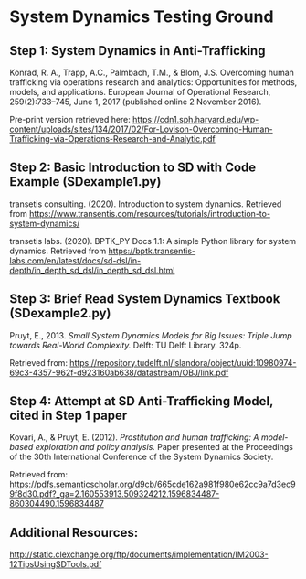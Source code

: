 # System Dynamics Testing Ground

## Step 1: System Dynamics in Anti-Trafficking

Konrad, R. A., Trapp, A.C., Palmbach, T.M., & Blom, J.S. Overcoming human trafficking via operations research and analytics: Opportunities for methods, models, and applications. European Journal of Operational Research, 259(2):733–745, June 1, 2017 (published online 2 November 2016).

Pre-print version retrieved here: https://cdn1.sph.harvard.edu/wp-content/uploads/sites/134/2017/02/For-Lovison-Overcoming-Human-Trafficking-via-Operations-Research-and-Analytic.pdf

## Step 2: Basic Introduction to SD with Code Example (SDexample1.py)

transetis consulting. (2020). Introduction to system dynamics. Retrieved from https://www.transentis.com/resources/tutorials/introduction-to-system-dynamics/

transetis labs. (2020). BPTK_PY Docs 1.1: A simple Python library for system dynamics. Retrieved from https://bptk.transentis-labs.com/en/latest/docs/sd-dsl/in-depth/in_depth_sd_dsl/in_depth_sd_dsl.html 

## Step 3: Brief Read System Dynamics Textbook (SDexample2.py)

Pruyt, E., 2013. *Small System Dynamics Models for Big Issues: Triple Jump towards Real-World Complexity.* Delft: TU Delft Library. 324p.

Retrieved from: https://repository.tudelft.nl/islandora/object/uuid:10980974-69c3-4357-962f-d923160ab638/datastream/OBJ/link.pdf

## Step 4: Attempt at SD Anti-Trafficking Model, cited in Step 1 paper

Kovari, A., & Pruyt, E. (2012). *Prostitution and human trafficking: A model-based exploration and policy analysis.* Paper presented at the Proceedings of the 30th International Conference of the System Dynamics Society.

Retrieved from: https://pdfs.semanticscholar.org/d9cb/665cde162a981f980e62cc9a7d3ec99f8d30.pdf?_ga=2.160553913.509324212.1596834487-860304490.1596834487

## Additional Resources: 

http://static.clexchange.org/ftp/documents/implementation/IM2003-12TipsUsingSDTools.pdf
